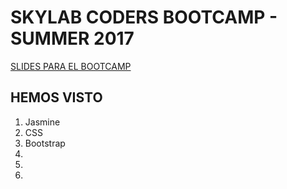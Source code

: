 <h1>SKYLAB CODERS BOOTCAMP - SUMMER 2017</h1>

<a href="https://skylabcoders.github.io/bootcamp-julio2017/?full#html5">SLIDES PARA EL BOOTCAMP</a>

<h2>HEMOS VISTO</h2>

<ol>
    <li>Jasmine</li>
    <li>CSS</li>
    <li>Bootstrap</li>
    <li></li>
    <li></li>
    <li></li>
</ol>
